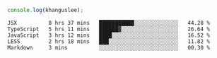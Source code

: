 ```js
console.log(khanguslee);
```

<!--START_SECTION:waka-->
```text
JSX          8 hrs 37 mins   ███████████░░░░░░░░░░░░░░   44.28 % 
TypeScript   5 hrs 11 mins   ██████▓░░░░░░░░░░░░░░░░░░   26.64 % 
JavaScript   3 hrs 12 mins   ████░░░░░░░░░░░░░░░░░░░░░   16.52 % 
LESS         2 hrs 18 mins   ███░░░░░░░░░░░░░░░░░░░░░░   11.82 % 
Markdown     3 mins          ░░░░░░░░░░░░░░░░░░░░░░░░░   00.30 % 
```
<!--END_SECTION:waka-->

<!--
**khanguslee/khanguslee** is a ✨ _special_ ✨ repository because its `README.md` (this file) appears on your GitHub profile.

Here are some ideas to get you started:

- 🔭 I’m currently working on ...
- 🌱 I’m currently learning ...
- 👯 I’m looking to collaborate on ...
- 🤔 I’m looking for help with ...
- 💬 Ask me about ...
- 📫 How to reach me: ...
- 😄 Pronouns: ...
- ⚡ Fun fact: ...
-->
